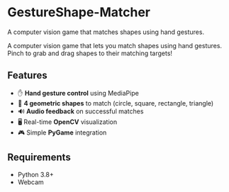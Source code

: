 # GestureShape-Matcher
 A computer vision game that matches shapes using hand gestures.

A computer vision game that lets you match shapes using hand gestures. Pinch to grab and drag shapes to their matching targets!

## Features

- ✋ **Hand gesture control** using MediaPipe
- 🎯 **4 geometric shapes** to match (circle, square, rectangle, triangle)
- 🔊 **Audio feedback** on successful matches
- 🖥️ Real-time **OpenCV** visualization
- 🎮 Simple **PyGame** integration

## Requirements

- Python 3.8+
- Webcam
